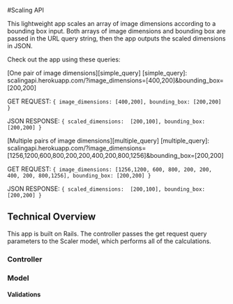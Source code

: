 #Scaling API

This lightweight app scales an array of image dimensions according to a bounding box input. Both arrays of image dimensions and bounding box are passed in the URL query string, then the app outputs the scaled dimensions in JSON.

Check out the app using these queries:

[One pair of image dimensions][simple_query]
[simple_query]: scalingapi.herokuapp.com/?image_dimensions=[400,200]&bounding_box=[200,200]

GET REQUEST:
`{
  image_dimensions: [400,200],
  bounding_box: [200,200]
}`

JSON RESPONSE:
`{
  scaled_dimensions:  [200,100],
  bounding_box:  [200,200]
}`

[Multiple pairs of image dimensions][multiple_query]
[multiple_query]: scalingapi.herokuapp.com/?image_dimensions=[1256,1200,600,800,200,200,400,200,800,1256]&bounding_box=[200,200]

GET REQUEST:
`{
  image_dimensions: [1256,1200, 600, 800, 200, 200, 400, 200, 800,1256],
  bounding_box: [200,200]
}`

JSON RESPONSE:
`{
  scaled_dimensions:  [200,100],
  bounding_box:  [200,200]
}`


## Technical Overview

This app is built on Rails. The controller passes the get request query parameters to the Scaler model, which performs all of the calculations.

### Controller


### Model

#### Validations
